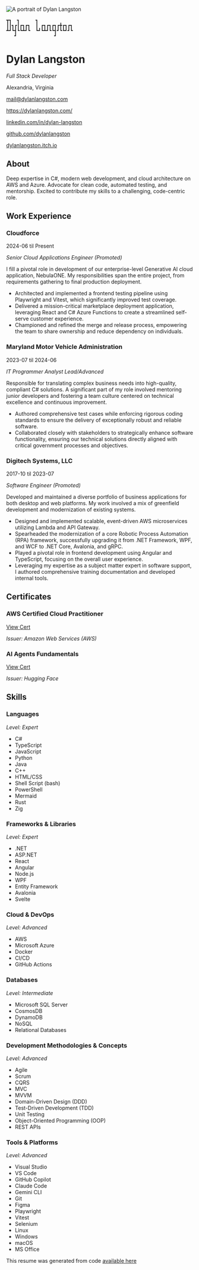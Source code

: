 ![A portrait of Dylan Langston](https://avatars.githubusercontent.com/u/16236219?v=4)

```figlet
┳┓  ┓      ┓             
┃┃┓┏┃┏┓┏┓  ┃ ┏┓┏┓┏┓┏╋┏┓┏┓
┻┛┗┫┗┗┻┛┗  ┗┛┗┻┛┗┗┫┛┗┗┛┛┗
   ┛              ┛      
```

# Dylan Langston

*Full Stack Developer*

Alexandria, Virginia

[mail\@dylanlangston.com](mailto:mail@dylanlangston.com)

[https\://dylanlangston.com/](https://dylanlangston.com/)

[linkedin.com/in/dylan-langston](https://www.linkedin.com/in/dylan-langston)

[github.com/dylanlangston](https://github.com/dylanlangston)

[dylanlangston.itch.io](https://dylanlangston.itch.io)

## About

Deep expertise in C#, modern web development, and cloud architecture on AWS and Azure. Advocate for clean code, automated testing, and mentorship. Excited to contribute my skills to a challenging, code-centric role.

## Work Experience

### Cloudforce

2024-06 til Present

*Senior Cloud Applications Engineer (Promoted)*

I fill a pivotal role in development of our enterprise-level Generative AI cloud application, NebulaONE. My responsibilities span the entire project, from requirements gathering to final production deployment.

- Architected and implemented a frontend testing pipeline using Playwright and Vitest, which significantly improved test coverage.
- Delivered a mission-critical marketplace deployment application, leveraging React and C# Azure Functions to create a streamlined self-serve customer experience.
- Championed and refined the merge and release process, empowering the team to share ownership and reduce dependency on individuals.

### Maryland Motor Vehicle Administration

2023-07 til 2024-06

*IT Programmer Analyst Lead/Advanced*

Responsible for translating complex business needs into high-quality, compliant C# solutions. A significant part of my role involved mentoring junior developers and fostering a team culture centered on technical excellence and continuous improvement.

- Authored comprehensive test cases while enforcing rigorous coding standards to ensure the delivery of exceptionally robust and reliable software.
- Collaborated closely with stakeholders to strategically enhance software functionality, ensuring our technical solutions directly aligned with critical government processes and objectives.

### Digitech Systems, LLC

2017-10 til 2023-07

*Software Engineer (Promoted)*

Developed and maintained a diverse portfolio of business applications for both desktop and web platforms. My work involved a mix of greenfield development and modernization of existing systems.

- Designed and implemented scalable, event-driven AWS microservices utilizing Lambda and API Gateway.
- Spearheaded the modernization of a core Robotic Process Automation (RPA) framework, successfully upgrading it from .NET Framework, WPF, and WCF to .NET Core, Avalonia, and gRPC.
- Played a pivotal role in frontend development using Angular and TypeScript, focusing on the overall user experience.
- Leveraging my expertise as a subject matter expert in software support, I authored comprehensive training documentation and developed internal tools.

## Certificates

### AWS Certified Cloud Practitioner

[View Cert](https://www.credly.com/badges/7be86b7c-c5c0-4887-80ef-ebc2876a3ab0)

*Issuer: Amazon Web Services (AWS)*

### AI Agents Fundamentals

[View Cert](https://cas-bridge.xethub.hf.co/xet-bridge-us/67a47037749ea2c4b9fafd4b/317758cbd696db56b38de460f76e0081f8310ec0c9d5078949204adb72a1da36?X-Amz-Algorithm=AWS4-HMAC-SHA256&X-Amz-Content-Sha256=UNSIGNED-PAYLOAD&X-Amz-Credential=cas%2F20250921%2Fus-east-1%2Fs3%2Faws4_request&X-Amz-Date=20250921T020006Z&X-Amz-Expires=3600&X-Amz-Signature=d0cca4a0e4f996f2b0fb9aacbd73a2d2ff75285b95afd9ca15892a9a26d3dd2d&X-Amz-SignedHeaders=host&X-Xet-Cas-Uid=public&response-content-disposition=inline%3B+filename*%3DUTF-8%27%272025-02-11.png%3B+filename%3D%222025-02-11.png%22%3B&response-content-type=image%2Fpng&x-id=GetObject&Expires=1758423606&Policy=eyJTdGF0ZW1lbnQiOlt7IkNvbmRpdGlvbiI6eyJEYXRlTGVzc1RoYW4iOnsiQVdTOkVwb2NoVGltZSI6MTc1ODQyMzYwNn19LCJSZXNvdXJjZSI6Imh0dHBzOi8vY2FzLWJyaWRnZS54ZXRodWIuaGYuY28veGV0LWJyaWRnZS11cy82N2E0NzAzNzc0OWVhMmM0YjlmYWZkNGIvMzE3NzU4Y2JkNjk2ZGI1NmIzOGRlNDYwZjc2ZTAwODFmODMxMGVjMGM5ZDUwNzg5NDkyMDRhZGI3MmExZGEzNioifV19&Signature=Ac0XDN2peMqFm78JZZBFA1yIdfOnlLR1TvSBs3BztwLupL6DZjeYBODr6pgFK9j89B-xSwMNVrLUZIrM3pbH2BV%7EhHE91StbYktD0ZxPRbj4wD5nHgsO2uEOE68JweOgvelcJH7NlLBGw%7EId33bz08TDXUur2EE00SEPan7RuzQFuar3b5woMORiZ-P1qn3rOvOAGArP84cgtsUCnb3HU65ZLxMTv0osPG8FktbRVqoygLxr0RicIaQ4eHU0g3M%7ErNHr3zQa-WM3OJgPrvV7boBi0sAnip4hiX3cZiCV3I9HwRiNkEcFEKo6lZIAigSmGd5uAqMhUMWKxF8euV64lA__&Key-Pair-Id=K2L8F4GPSG1IFC)

*Issuer: Hugging Face*

## Skills

### Languages

*Level: Expert*

- C#
- TypeScript
- JavaScript
- Python
- Java
- C++
- HTML/CSS
- Shell Script (bash)
- PowerShell
- Mermaid
- Rust
- Zig

### Frameworks & Libraries

*Level: Expert*

- .NET
- ASP.NET
- React
- Angular
- Node.js
- WPF
- Entity Framework
- Avalonia
- Svelte

### Cloud & DevOps

*Level: Advanced*

- AWS
- Microsoft Azure
- Docker
- CI/CD
- GitHub Actions

### Databases

*Level: Intermediate*

- Microsoft SQL Server
- CosmosDB
- DynamoDB
- NoSQL
- Relational Databases

### Development Methodologies & Concepts

*Level: Advanced*

- Agile
- Scrum
- CQRS
- MVC
- MVVM
- Domain-Driven Design (DDD)
- Test-Driven Development (TDD)
- Unit Testing
- Object-Oriented Programming (OOP)
- REST APIs

### Tools & Platforms

*Level: Advanced*

- Visual Studio
- VS Code
- GitHub Copilot
- Claude Code
- Gemini CLI
- Git
- Figma
- Playwright
- Vitest
- Selenium
- Linux
- Windows
- macOS
- MS Office

This resume was generated from code [available here](https://github.com/dylanlangston/Resume)
